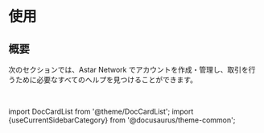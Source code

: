 # 使用

## 概要

次のセクションでは、Astar Network でアカウントを作成・管理し、取引を行うために必要なすべてのヘルプを見つけることができます。

<br/>

import DocCardList from '@theme/DocCardList';
import {useCurrentSidebarCategory} from '@docusaurus/theme-common';

<DocCardList items={useCurrentSidebarCategory().items}/>
